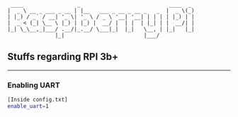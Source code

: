 ```text
 ____                 _                            ____  _ 
|  _ \ __ _ ___ _ __ | |__   ___ _ __ _ __ _   _  |  _ \(_)
| |_) / _` / __| '_ \| '_ \ / _ \ '__| '__| | | | | |_) | |
|  _ < (_| \__ \ |_) | |_) |  __/ |  | |  | |_| | |  __/| |
|_| \_\__,_|___/ .__/|_.__/ \___|_|  |_|   \__, | |_|   |_|
               |_|                         |___/           
```

## Stuffs regarding RPI 3b+
***

### Enabling UART
```bash
[Inside config.txt]
enable_uart=1
```

